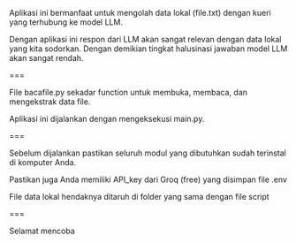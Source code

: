 Aplikasi ini bermanfaat untuk mengolah data lokal (file.txt) dengan kueri yang terhubung ke model LLM. 

Dengan aplikasi ini respon dari LLM akan sangat relevan dengan data lokal yang kita sodorkan. Dengan demikian tingkat halusinasi jawaban model LLM akan sangat rendah. 

===

File bacafile.py sekadar function untuk membuka, membaca, dan mengekstrak data file.

Aplikasi ini dijalankan dengan mengeksekusi main.py.

===

Sebelum dijalankan pastikan seluruh modul yang dibutuhkan sudah terinstal di komputer Anda.

Pastikan juga Anda memiliki API_key dari Groq (free) yang disimpan file .env

File data lokal hendaknya ditaruh di folder yang sama dengan file script

===

Selamat mencoba
